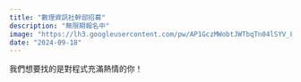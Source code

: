 ```yaml
---
title: "數理資訊社幹部招募"
description: "無限期報名中"
image: "https://lh3.googleusercontent.com/pw/AP1GczMWobtJWTbqTn04lSYV_LPtEGWXrYirIK-tJ8jYWwbu4GSSFij7R_yzhGUkZ8X6rDKBbylIGKinhyi58cnKo5jcmzmb5JalJVIjtx_x43LICyREZnscVyK5XiPwCZJdUQ74vbWgKRqK14lour3X1167gA=w2944-h1962-s-no-gm?authuser=0"
date: "2024-09-18"
---
```


我們想要找的是對程式充滿熱情的你！
